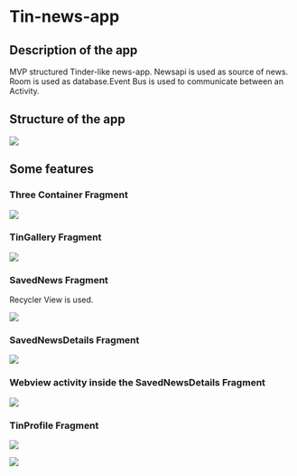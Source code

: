 # Tin-news-app
## Description of the app
MVP structured Tinder-like news-app. Newsapi is used as source of news. Room is used as database.Event Bus is used to communicate between an Activity.

## Structure of the app
![](https://github.com/helibu/Tin-news-app/blob/master/gifs/structure.JPG)

## Some features

### Three Container Fragment
![](https://github.com/helibu/Tin-news-app/blob/master/gifs/threeContainerFragment.gif?style=centerme)

### TinGallery Fragment
![](https://github.com/helibu/Tin-news-app/blob/master/gifs/tinGallery.gif?style=centerme)

### SavedNews Fragment
Recycler View is used.

![](https://github.com/helibu/Tin-news-app/blob/master/gifs/savedNews.gif?style=centerme)

### SavedNewsDetails Fragment
![](https://github.com/helibu/Tin-news-app/blob/master/gifs/savedNewsDetails.gif)

### Webview activity inside the SavedNewsDetails Fragment
![](https://github.com/helibu/Tin-news-app/blob/master/gifs/webviewActivity.gif)

### TinProfile Fragment
![](https://github.com/helibu/Tin-news-app/blob/master/gifs/clearCache.gif)

![](https://github.com/helibu/Tin-news-app/blob/master/gifs/languageChange.gif)
